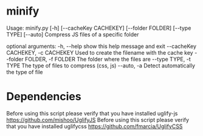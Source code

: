 minify
======


Usage: minify.py [-h] [--cacheKey CACHEKEY] [--folder FOLDER] [--type TYPE] [--auto]
Compress JS files of a specific folder

 optional arguments:
  -h, --help            				show this help message and exit
  --cacheKey CACHEKEY, -c CACHEKEY		Used to create the filename with the cache key
  --folder FOLDER, -f FOLDER           The folder where the files are
  --type TYPE, -t TYPE                 The type of files to compress (css, js)
  --auto, -a                           Detect automatically the type of file

Dependencies
============

Before using this script please verify that you have installed uglify-js
https://github.com/mishoo/UglifyJS
Before using this script please verify that you have installed uglifycss
https://github.com/fmarcia/UglifyCSS